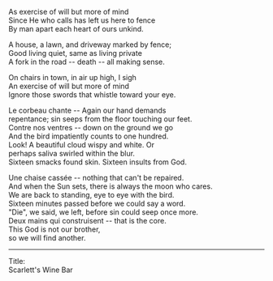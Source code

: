 As exercise of will but more of mind\
Since He who calls has left us here to fence\
By man apart each heart of ours unkind.

A house, a lawn, and driveway marked by fence;\
Good living quiet, same as living private\
A fork in the road -- death -- all making sense.

On chairs in town, in air up high, I sigh\
An exercise of will but more of mind\
Ignore those swords that whistle toward your eye.

Le corbeau chante -- Again our hand demands\
repentance; sin seeps from the floor touching our feet.\
Contre nos ventres -- down on the ground we go\
And the bird impatiently counts to one hundred.\
Look! A beautiful cloud wispy and white. Or\
perhaps saliva swirled within the blur.\
Sixteen smacks found skin. Sixteen insults from God.

Une chaise cassée -- nothing that can't be repaired.\
And when the Sun sets, there is always the moon who cares.\
We are back to standing, eye to eye with the bird.\
Sixteen minutes passed before we could say a word.\
"Die", we said, we left, before sin could seep once more.\
Deux mains qui construisent -- that is the core.\
This God is not our brother,\
so we will find another.

-----

Title:\
Scarlett's Wine Bar